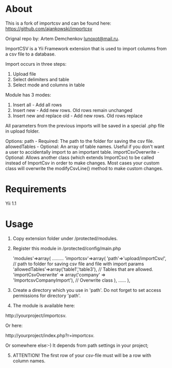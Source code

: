 About
============

This is a fork of importcsv and can be found here:
  https://github.com/ajankowski/importcsv

Orignal repo by: Artem Demchenkov <lunoxot@mail.ru>.

ImportCSV is a Yii Framework extension that is used to import columns from a csv
file to a database.

Import occurs in three steps:

1. Upload file
2. Select delimiters and table
3. Select mode and columns in table

Module has 3 modes:

1. Insert all - Add all rows
2. Insert new - Add new rows. Old rows remain unchanged
3. Insert new and replace old - Add new rows. Old rows replace

All parameters from the previous imports will be saved in a special .php file in upload folder.

Options:
path - Required: The path to the folder for saving the csv file.
allowedTables - Optional: An array of table names. Useful if you don't want a
                user to accidentally import to an important table.
importCsvOverwrite - Optional: Allows another class (which extends ImportCsv) to
                     be called instead of ImportCsv in order to make changes.
                     Most cases your custom class will overwrite the
                     modifyCsvLine() method to make custom changes.


Requirements
============

Yii 1.1

Usage
============

1) Copy extension folder under /protected/modules.

2) Register this module in /protected/config/main.php

    'modules'=>array(
        .........
        'importcsv'=>array(
            'path'=>'upload/importCsv/', // path to folder for saving csv file and file with import params
            'allowedTables'=>array('table1','table3'), // Tables that are allowed.
            'importCsvOverwrite' => array('company' => 'ImportcsvCompanyImport'), // Overwrite class
        ),
        ......
    ),

3) Create a directory which you use in 'path'. Do not forget to set access permissions for directory 'path'.

4) The module is available here:

http://yourproject/importcsv.

Or here:

http://yourproject/index.php?r=importcsv.


Or somewhere else:-) It depends from path settings in your project;

5) ATTENTION! The first row of your csv-file must will be a row with column names.

